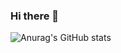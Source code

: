 ### Hi there 👋
![Anurag's GitHub stats](https://github-readme-stats.vercel.app/api?username=Gastoncorvata&show_icons=true&theme=dark)

<!--
**Gastoncorvata/Gastoncorvata** is a ✨ _special_ ✨ repository because its `README.md` (this file) appears on your GitHub profile.

Here are some ideas to get you started:

- 🔭 I’m currently working on ...
- 🌱 I’m currently learning ...
- 👯 I’m looking to collaborate on ...
- 🤔 I’m looking for help with ...
- 💬 Ask me about ...
- 📫 How to reach me: ...
- 😄 Pronouns: ...
- ⚡ Fun fact: ...
-->
